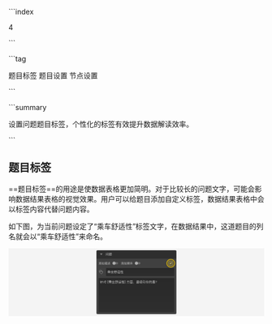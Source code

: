 \```index

4

\```

\```tag

题目标签 题目设置 节点设置

\```

\```summary

设置问题题目标签，个性化的标签有效提升数据解读效率。

\```

## 题目标签

==题目标签==的用途是使数据表格更加简明。对于比较长的问题文字，可能会影响数据结果表格的视觉效果。用户可以给题目添加自定义标签，数据结果表格中会以标签内容代替问题内容。

如下图，为当前问题设定了“乘车舒适性”标签文字，在数据结果中，这道题目的列名就会以“乘车舒适性”来命名。

  <img src='../assets/01questionSetting/04questionLabel/label.png'>
